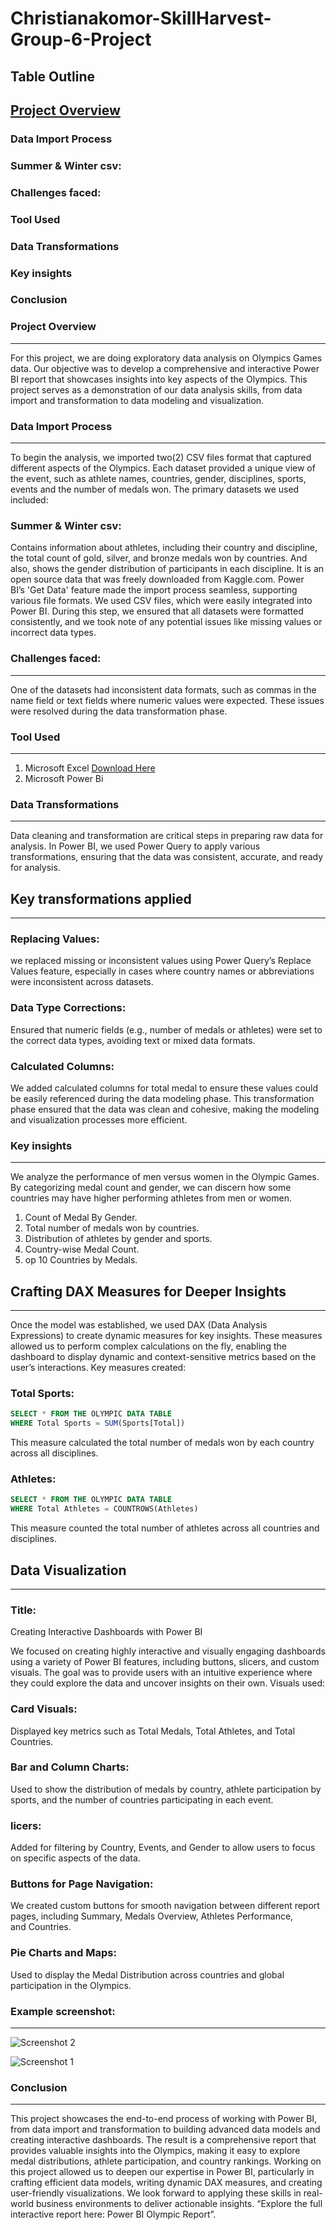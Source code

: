 # Christianakomor-SkillHarvest-Group-6-Project
## Table Outline
## [Project Overview](#project-overview)
### Data Import Process
### Summer & Winter csv:
### Challenges faced:
### Tool Used
### Data Transformations
### Key insights
### Conclusion


### Project Overview
---
For this project, we are doing exploratory data analysis on Olympics Games data. Our objective was to develop a comprehensive and interactive Power BI report that showcases insights into key aspects of the Olympics. This project serves as a demonstration of our data analysis skills, from data import and transformation to data modeling and visualization.

### Data Import Process
---
To begin the analysis, we imported two(2) CSV files format that captured different aspects of the Olympics. Each dataset provided a unique view of the event, such as athlete names, countries, gender, disciplines, sports, events and the number of medals won. The primary datasets we used included:

### Summer & Winter csv: 
Contains information about athletes, including their country and discipline, the total count of gold, silver, and bronze medals won by countries. And also, shows the gender distribution of participants in each discipline. It is an open source data that was freely downloaded from Kaggle.com.
Power BI’s 'Get Data' feature made the import process seamless, supporting various file formats. We used CSV files, which were easily integrated into Power BI. During this step, we ensured that all datasets were formatted consistently, and we took note of any potential issues like missing values or incorrect data types.

### Challenges faced:
---
One of the datasets had inconsistent data formats, such as commas in the name field or text fields where numeric values were expected. These issues were resolved during the data transformation phase.

### Tool Used
---
  1. Microsoft Excel [Download Here](htpp://www.microsoft.com)
  2. Microsoft Power Bi

### Data Transformations
---
Data cleaning and transformation are critical steps in preparing raw data for analysis. In Power BI, we used Power Query to apply various transformations, ensuring that the data was consistent, accurate, and ready for analysis.

## Key transformations applied
---
### Replacing Values: 
we replaced missing or inconsistent values using Power Query’s Replace Values feature, especially in cases where country names or abbreviations were inconsistent across datasets.

### Data Type Corrections: 
Ensured that numeric fields (e.g., number of medals or athletes) were set to the correct data types, avoiding text or mixed data formats.

### Calculated Columns: 
We added calculated columns for total medal to ensure these values could be easily referenced during the data modeling phase.
This transformation phase ensured that the data was clean and cohesive, making the modeling and visualization processes more efficient.

### Key insights
---
We analyze the performance of men versus women in the Olympic Games. By categorizing medal count and gender, we can discern how some countries may have higher performing athletes from men or women.

  1. Count of Medal By Gender.
  2. Total number of medals won by countries.
  3. Distribution of athletes by gender and sports.
  4. Country-wise Medal Count.
  5. op 10 Countries by Medals.

## Crafting DAX Measures for Deeper Insights
---
Once the model was established, we used DAX (Data Analysis Expressions) to create dynamic measures for key insights. These measures allowed us to perform complex calculations on the fly, enabling the dashboard to display dynamic and context-sensitive metrics based on the user’s interactions. Key measures created:

### Total Sports:

``` SQL
SELECT * FROM THE OLYMPIC DATA TABLE
WHERE Total Sports = SUM(Sports[Total])
```

This measure calculated the total number of medals won by each country across all disciplines.

### Athletes:

``` SQL
SELECT * FROM THE OLYMPIC DATA TABLE
WHERE Total Athletes = COUNTROWS(Athletes)
```

This measure counted the total number of athletes across all countries and disciplines.

## Data Visualization
---
### Title: 
Creating Interactive Dashboards with Power BI

We focused on creating highly interactive and visually engaging dashboards using a variety of Power BI features, including buttons, slicers, and custom visuals. The goal was to provide users with an intuitive experience where they could explore the data and uncover insights on their own. Visuals used:

### Card Visuals: 
Displayed key metrics such as Total Medals, Total Athletes, and Total Countries.

### Bar and Column Charts: 
Used to show the distribution of medals by country, athlete participation by sports, and the number of countries participating in each event.

### licers: 
Added for filtering by Country, Events, and Gender to allow users to focus on specific aspects of the data.

### Buttons for Page Navigation: 
We created custom buttons for smooth navigation between different report pages, including Summary, Medals Overview, Athletes Performance, and Countries.

### Pie Charts and Maps: 
Used to display the Medal Distribution across countries and global participation in the Olympics.

### Example screenshot:
---
![Screenshot 2](https://github.com/user-attachments/assets/3b75178b-f731-4616-9efc-b4ba78d373b3)

![Screenshot 1](https://github.com/user-attachments/assets/da068eab-8de9-4d44-b248-17832398262f)


### Conclusion
---
This project showcases the end-to-end process of working with Power BI, from data import and transformation to building advanced data models and creating interactive dashboards. The result is a comprehensive report that provides valuable insights into the Olympics, making it easy to explore medal distributions, athlete participation, and country rankings. Working on this project allowed us to deepen our expertise in Power BI, particularly in crafting efficient data models, writing dynamic DAX measures, and creating user-friendly visualizations. We look forward to applying these skills in real-world business environments to deliver actionable insights. “Explore the full interactive report here: Power BI Olympic Report”.


